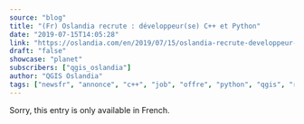 ```yaml
---
source: "blog"
title: "(Fr) Oslandia recrute : développeur(se) C++ et Python"
date: "2019-07-15T14:05:28"
link: "https://oslandia.com/en/2019/07/15/oslandia-recrute-developpeur-c-et-python/"
draft: "false"
showcase: "planet"
subscribers: ["qgis_oslandia"]
author: "QGIS Oslandia"
tags: ["newsfr", "annonce", "c++", "job", "offre", "python", "qgis", "recrutement"]
---
```


Sorry, this entry is only available in French.
